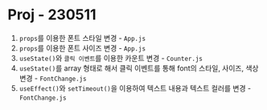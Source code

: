 # Proj - 230511

1. `props`를 이용한 폰트 스타일 변경 - `App.js`
2. `props`를 이용한 폰트 사이즈 변경 - `App.js`
3. `useState()`와 `클릭 이벤트`를 이용한 카운트 변경 - `Counter.js`
4. `useState()`를 array 형태로 해서 클릭 이벤트를 통해 font의 스타일, 사이즈, 색상 변경 - `FontChange.js`
5. `useEffect()`와 `setTimeout()`을 이용하여 텍스트 내용과 텍스트 컬러를 변경 - `FontChange.js`
